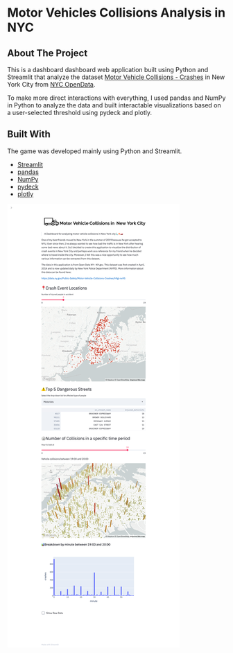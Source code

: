 # Motor Vehicles Collisions Analysis in NYC

## About The Project
This is a dashboard dashboard web application built using Python and Streamlit that analyze the dataset [Motor Vehicle Collisions - Crashes](https://data.cityofnewyork.us/Public-Safety/Motor-Vehicle-Collisions-Crashes/h9gi-nx95)  in New York City from [NYC OpenData](https://opendata.cityofnewyork.us/).

To make more direct interactions with everything, I used pandas and NumPy in Python to analyze the data and built interactable visualizations based on a user-selected threshold using pydeck and plotly.

## Built With
The game was developed mainly using Python and Streamlit. 
* [Streamlit](https://docs.streamlit.io/en/stable/)
* [pandas](https://pandas.pydata.org/docs/getting_started/index.html)
* [NumPy](https://numpy.org/install/)
* [pydeck](https://pypi.org/project/pydeck/)
* [plotly](https://plotly.com/python/getting-started/)

![img1](https://raw.githubusercontent.com/leanneLLL/crash-event-analysis-NYC/master/demo/crash-event-analysis.png)
